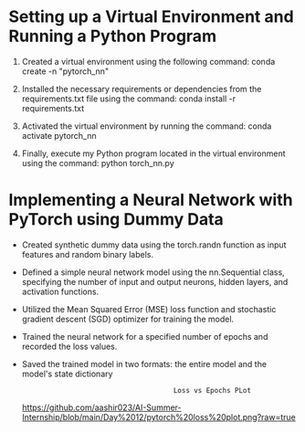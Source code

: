 # Setting up a Virtual Environment and Running a Python Program

1. Created a virtual environment using the following command:
 conda create -n "pytorch_nn"


2. Installed the necessary requirements or dependencies from the requirements.txt file using the command:
 conda install -r requirements.txt


3. Activated the virtual environment by running the command:
 conda activate pytorch_nn


4. Finally, execute my Python program located in the virtual environment using the command:
 python torch_nn.py


# Implementing a Neural Network with PyTorch using Dummy Data
-  Created synthetic dummy data using the torch.randn function as input features and random 
binary labels.
- Defined a simple neural network model using the nn.Sequential class, specifying the number of 
input and output neurons, hidden layers, and activation functions.
-  Utilized the Mean Squared Error (MSE) loss function and stochastic gradient descent (SGD) 
optimizer for training the model.
-  Trained the neural network for a specified number of epochs and recorded the loss values.
-  Saved the trained model in two formats: the entire model and the model's state dictionary

                                            Loss vs Epochs PLot
   https://github.com/aashir023/AI-Summer-Internship/blob/main/Day%2012/pytorch%20loss%20plot.png?raw=true
                                            
                                        
